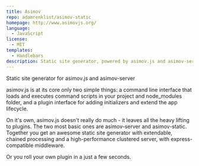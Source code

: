 ```yaml
---
title: Asimov
repo: adamrenklint/asimov-static
homepage: http://www.asimovjs.org/
language:
  - JavaScript
license:
  - MIT
templates:
  - Handlebars
description: Static site generator, powered by asimov.js and asimov-server.
---
```


Static site generator for asimov.js and asimov-server

asimov.js is at its core only two simple things: a command line interface that loads and executes command scripts in your project and node_modules folder, and a plugin interface for adding initializers and extend the app lifecycle.

On it's own, asimov.js doesn't really do much - it leaves all the heavy lifting to plugins. The two most basic ones are asimov-server and asimov-static. Together you get an awesome static site generator with extendable, chained processing and a high-performance clustered server, with express-compatible middleware.

Or you roll your own plugin in a just a few seconds.
